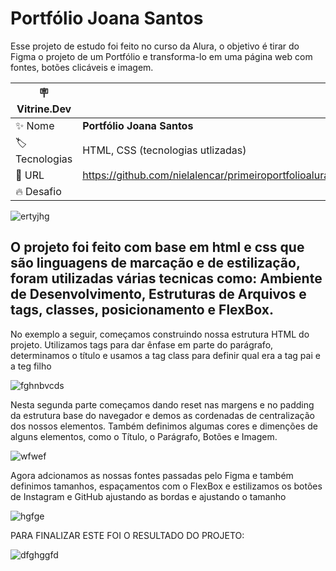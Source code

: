 # Portfólio Joana Santos

Esse projeto de estudo foi feito no curso da Alura, o objetivo é tirar do Figma o projeto de um Portfólio e transforma-lo em uma página web com fontes, botões clicáveis e imagem.

| :placard: Vitrine.Dev |     |
| -------------  | --- |
| :sparkles: Nome        | **Portfólio Joana Santos**
| :label: Tecnologias | HTML, CSS (tecnologias utlizadas)
| :rocket: URL         | https://github.com/nielalencar/primeiroportfolioalura
| :fire: Desafio     | 

<!-- Inserir imagem com a #vitrinedev ao final do link -->
![ertyjhg](https://github.com/nielalencar/primeiroportfolioalura/assets/129704411/b10b7c96-8824-4e42-ae3f-7ee719e51fc8#vitrinedev)


##  O projeto foi feito com base em html e css que são linguagens de marcação e de estilização, foram utilizadas várias tecnicas como: Ambiente de Desenvolvimento, Estruturas de Arquivos e tags, classes, posicionamento e FlexBox.

No exemplo a seguir, começamos construindo nossa estrutura HTML do projeto. Utilizamos tags para dar ênfase em parte do parágrafo, determinamos o título e usamos a tag class para definir qual era a tag pai e a teg filho

![fghnbvcds](https://github.com/nielalencar/primeiroportfolioalura/assets/129704411/919b8291-aa7f-4b0b-b432-f87fa5198080)

Nesta segunda parte começamos dando reset nas margens e no padding da estrutura base do navegador e demos as cordenadas de centralização dos nossos elementos. Também definimos algumas cores e dimenções de alguns elementos, como o Título, o Parágrafo, Botões e Imagem.

![wfwef](https://github.com/nielalencar/primeiroportfolioalura/assets/129704411/56a2dda9-dfac-45ef-8253-f79d4ca13e06)

Agora adcionamos as nossas fontes passadas pelo Figma e também definimos tamanhos, espaçamentos com o FlexBox e estilizamos os botões de Instagram e GitHub ajustando as bordas e ajustando o tamanho

![hgfge](https://github.com/nielalencar/primeiroportfolioalura/assets/129704411/a4f7aaff-75f2-43c2-917a-43a2ac987425)

PARA FINALIZAR ESTE FOI O RESULTADO DO PROJETO:

![dfghggfd](https://github.com/nielalencar/primeiroportfolioalura/assets/129704411/ec0b152a-04d8-4dd3-a85e-f4588b6191ca)

